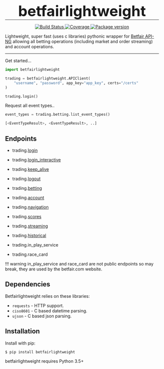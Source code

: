 <h1 align="center" style="font-size: 3rem; margin: -15px 0">
betfairlightweight
</h1>

---

<div align="center">
<p>
<a href="https://travis-ci.org/liampauling/betfair">
    <img src="https://travis-ci.org/liampauling/betfair.svg?branch=master" alt="Build Status">
</a>
<a href="https://coveralls.io/github/liampauling/betfair?branch=master">
    <img src="https://coveralls.io/repos/github/liampauling/betfair/badge.svg?branch=master" alt="Coverage">
</a>
<a href="https://pypi.python.org/pypi/betfairlightweight">
    <img src="https://badge.fury.io/py/betfairlightweight.svg" alt="Package version">
</a>
</p>
</div>

Lightweight, super fast (uses c libraries) pythonic wrapper for [Betfair API-NG](https://docs.developer.betfair.com/display/1smk3cen4v3lu3yomq5qye0ni) allowing all betting operations (including market and order streaming) and account operations.

---

Get started...

```python
import betfairlightweight

trading = betfairlightweight.APIClient(
    "username", "password", app_key="app_key", certs="/certs"
)

trading.login()
```

Request all event types..

```python
event_types = trading.betting.list_event_types()

[<EventTypeResult>, <EventTypeResult>, ..]
```

## Endpoints

- trading.[login](https://docs.developer.betfair.com/display/1smk3cen4v3lu3yomq5qye0ni/Non-Interactive+%28bot%29+login)
- trading.[login_interactive](https://docs.developer.betfair.com/display/1smk3cen4v3lu3yomq5qye0ni/Interactive+Login+-+API+Endpoint)
- trading.[keep_alive](https://docs.developer.betfair.com/pages/viewpage.action?pageId=3834909#Login&SessionManagement-KeepAlive)
- trading.[logout](https://docs.developer.betfair.com/pages/viewpage.action?pageId=3834909#Login&SessionManagement-Logout)

- trading.[betting](https://docs.developer.betfair.com/display/1smk3cen4v3lu3yomq5qye0ni/Betting+API)
- trading.[account](https://docs.developer.betfair.com/display/1smk3cen4v3lu3yomq5qye0ni/Accounts+API)
- trading.[navigation](https://docs.developer.betfair.com/display/1smk3cen4v3lu3yomq5qye0ni/Navigation+Data+For+Applications)
- trading.[scores](https://docs.developer.betfair.com/display/1smk3cen4v3lu3yomq5qye0ni/Race+Status+API)
- trading.[streaming](https://docs.developer.betfair.com/display/1smk3cen4v3lu3yomq5qye0ni/Exchange+Stream+API)
- trading.[historical](https://historicdata.betfair.com/#/apidocs)

- trading.in_play_service
- trading.race_card

!!! warning
    in_play_service and race_card are not public endpoints so may break, they are used by the betfair.com website.

## Dependencies

Betfairlightweight relies on these libraries:

* `requests` - HTTP support.
* `ciso8601` - C based datetime parsing.
* `ujson` - C based json parsing.

## Installation

Install with pip:

```shell
$ pip install betfairlightweight
```

betfairlightweight requires Python 3.5+

